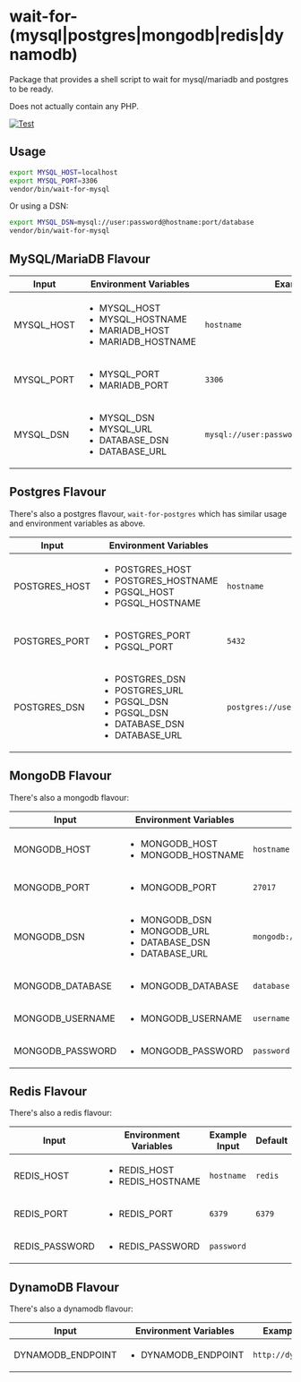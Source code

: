 # wait-for-(mysql|postgres|mongodb|redis|dynamodb)
Package that provides a shell script to wait for mysql/mariadb and postgres to be ready. 

Does not actually contain any PHP.

[![Test](https://github.com/matthewbaggett/wait-for-mysql/actions/workflows/test.yml/badge.svg)](https://github.com/matthewbaggett/wait-for-mysql/actions/workflows/test.yml)

## Usage
```bash
export MYSQL_HOST=localhost
export MYSQL_PORT=3306
vendor/bin/wait-for-mysql  
```
Or using a DSN:
```bash
export MYSQL_DSN=mysql://user:password@hostname:port/database
vendor/bin/wait-for-mysql  
```

## MySQL/MariaDB Flavour
| Input      | Environment Variables                                                                             | Example Input                                  | Default     |
|------------|---------------------------------------------------------------------------------------------------|------------------------------------------------|-------------|
| MYSQL_HOST | <ul><li>MYSQL_HOST</li><li>MYSQL_HOSTNAME</li><li>MARIADB_HOST</li><li>MARIADB_HOSTNAME</li></ul> | `hostname`                                     | `localhost` |
| MYSQL_PORT | <ul><li>MYSQL_PORT</li><li>MARIADB_PORT</li></ul>                                                 | `3306`                                         | `3306`      |
| MYSQL_DSN  | <ul><li>MYSQL_DSN</li><li>MYSQL_URL</li><li>DATABASE_DSN</li><li>DATABASE_URL</li></ul>           | `mysql://user:password@hostname:port/database` |             |

## Postgres Flavour
There's also a postgres flavour, `wait-for-postgres` which has similar usage and environment variables as above. 

| Input         | Environment Variables                                                                                                             | Example Input                                     | Default     |
|---------------|-----------------------------------------------------------------------------------------------------------------------------------|---------------------------------------------------|-------------|
| POSTGRES_HOST | <ul><li>POSTGRES_HOST</li><li>POSTGRES_HOSTNAME</li><li>PGSQL_HOST</li><li>PGSQL_HOSTNAME</li></ul>                               | `hostname`                                        | `localhost` |
| POSTGRES_PORT | <ul><li>POSTGRES_PORT</li><li>PGSQL_PORT</li></ul>                                                                                | `5432`                                            | `5432`      |
| POSTGRES_DSN  | <ul><li>POSTGRES_DSN</li><li>POSTGRES_URL</li><li>PGSQL_DSN</li><li>PGSQL_DSN</li><li>DATABASE_DSN</li><li>DATABASE_URL</li></ul> | `postgres://user:password@hostname:port/database` |             |

## MongoDB Flavour
There's also a mongodb flavour:

| Input            | Environment Variables                                                                       | Example Input                                    | Default     |
|------------------|---------------------------------------------------------------------------------------------|--------------------------------------------------|-------------|
| MONGODB_HOST     | <ul><li>MONGODB_HOST</li><li>MONGODB_HOSTNAME</li></ul>                                     | `hostname`                                       | `localhost` |
| MONGODB_PORT     | <ul><li>MONGODB_PORT</li></ul>                                                              | `27017`                                          | `27017`     |
| MONGODB_DSN      | <ul><li>MONGODB_DSN</li><li>MONGODB_URL</li><li>DATABASE_DSN</li><li>DATABASE_URL</li></ul> | `mongodb://user:password@hostname:port/database` |             |
| MONGODB_DATABASE | <ul><li>MONGODB_DATABASE</li></ul>                                                          | `database`                                       |             |
| MONGODB_USERNAME | <ul><li>MONGODB_USERNAME</li></ul>                                                          | `username`                                       |             |
| MONGODB_PASSWORD | <ul><li>MONGODB_PASSWORD</li></ul>                                                          | `password`                                       |             |

## Redis Flavour
There's also a redis flavour:

| Input          | Environment Variables                               | Example Input | Default |
|----------------|-----------------------------------------------------|---------------|---------|
| REDIS_HOST     | <ul><li>REDIS_HOST</li><li>REDIS_HOSTNAME</li></ul> | `hostname`    | `redis` |
| REDIS_PORT     | <ul><li>REDIS_PORT</li></ul>                        | `6379`        | `6379`  |
| REDIS_PASSWORD | <ul><li>REDIS_PASSWORD</li></ul>                    | `password`    |         |

## DynamoDB Flavour
There's also a dynamodb flavour:

| Input             | Environment Variables               | Example Input        | Default |
|-------------------|-------------------------------------|----------------------|---------|
| DYNAMODB_ENDPOINT | <ul><li>DYNAMODB_ENDPOINT</li></ul> | `http://dynamo:8000` |         |
